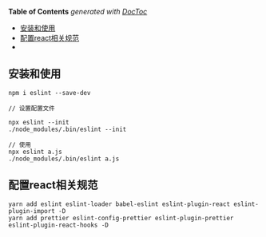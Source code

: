 <!-- START doctoc generated TOC please keep comment here to allow auto update -->
<!-- DON'T EDIT THIS SECTION, INSTEAD RE-RUN doctoc TO UPDATE -->
**Table of Contents**  *generated with [DocToc](https://github.com/thlorenz/doctoc)*

- [安装和使用](#%E5%AE%89%E8%A3%85%E5%92%8C%E4%BD%BF%E7%94%A8)
- [配置react相关规范](#%E9%85%8D%E7%BD%AEreact%E7%9B%B8%E5%85%B3%E8%A7%84%E8%8C%83)
- [](#)

<!-- END doctoc generated TOC please keep comment here to allow auto update -->


## 安装和使用

    npm i eslint --save-dev

    // 设置配置文件

    npx eslint --init
    ./node_modules/.bin/eslint --init

    // 使用
    npx eslint a.js
    ./node_modules/.bin/eslint a.js

## 配置react相关规范
```
yarn add eslint eslint-loader babel-eslint eslint-plugin-react eslint-plugin-import -D
yarn add prettier eslint-config-prettier eslint-plugin-prettier eslint-plugin-react-hooks -D
```

## 